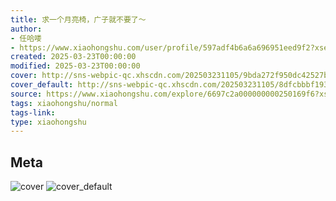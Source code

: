 ```yaml
---
title: 求一个月亮椅，广子就不要了～
author:
- 任哈喽
- https://www.xiaohongshu.com/user/profile/597adf4b6a6a696951eed9f2?xsec_token=undefined
created: 2025-03-23T00:00:00
modified: 2025-03-23T00:00:00
cover: http://sns-webpic-qc.xhscdn.com/202503231105/9bda272f950dc42527bc63d25d8fc64a/1040g2sg315bso30dgu6g49mveefknmfipcs3nh0!nc_n_webp_prv_1
cover_default: http://sns-webpic-qc.xhscdn.com/202503231105/8dfcbbbf1934b3aea9ac9575a17ffed4/1040g2sg315bso30dgu6g49mveefknmfipcs3nh0!nc_n_webp_mw_1
source: https://www.xiaohongshu.com/explore/6697c2a000000000250169f6?xsec_token=ABhAbxxm_X0PwtGRLhA4ZQOnHKv_-KcE7ZD4XCkbGO-K0=
tags: xiaohongshu/normal
tags-link:
type: xiaohongshu
---
```


## Meta

![cover](http://sns-webpic-qc.xhscdn.com/202503231105/9bda272f950dc42527bc63d25d8fc64a/1040g2sg315bso30dgu6g49mveefknmfipcs3nh0!nc_n_webp_prv_1)
![cover_default](http://sns-webpic-qc.xhscdn.com/202503231105/8dfcbbbf1934b3aea9ac9575a17ffed4/1040g2sg315bso30dgu6g49mveefknmfipcs3nh0!nc_n_webp_mw_1)
